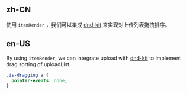 ## zh-CN

使用 `itemRender` ，我们可以集成 [dnd-kit](https://github.com/clauderic/dnd-kit) 来实现对上传列表拖拽排序。

## en-US

By using `itemRender`, we can integrate upload with [dnd-kit](https://github.com/clauderic/dnd-kit) to implement drag sorting of uploadList.

```css
.is-dragging a {
  pointer-events: none;
}
```
